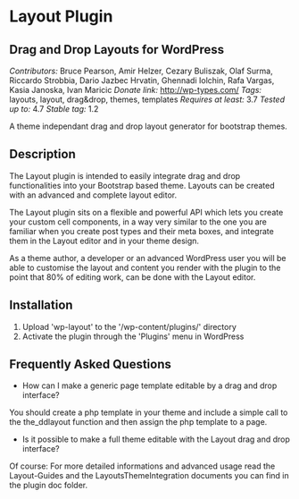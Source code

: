# Layout Plugin 
## Drag and Drop Layouts for WordPress


*Contributors:* Bruce Pearson, Amir Helzer, Cezary Buliszak, Olaf Surma, Riccardo Strobbia, Dario Jazbec Hrvatin, Ghennadi Iolchin, Rafa Vargas, Kasia Janoska, Ivan Maricic
*Donate link:* http://wp-types.com/
*Tags:* layouts, layout, drag&drop, themes, templates
*Requires at least:* 3.7
*Tested up to:* 4.7
*Stable tag:* 1.2

A theme independant drag and drop layout generator for bootstrap themes.

## Description

The Layout plugin is intended to easily integrate drag and drop functionalities into your Bootstrap based theme. Layouts can be created with an advanced and complete layout editor.

The Layout plugin sits on a flexible and powerful API which lets you create your custom cell components, in a way very similar to the one you are familiar when you create post types and their meta boxes, and integrate them in the Layout editor and in your theme design.

As a theme author, a developer or an advanced WordPress user you will be able to customise the layout and content you render with the plugin to the point that 80% of editing work, can be done with the Layout editor.

## Installation

1. Upload 'wp-layout' to the '/wp-content/plugins/' directory
2. Activate the plugin through the 'Plugins' menu in WordPress

## Frequently Asked Questions

- How can I make a generic page template editable by a drag and drop interface?

You should create a php template in your theme and include a simple call to the the_ddlayout function and then assign the php template to a page.

- Is it possible to make a full theme editable with the Layout drag and drop interface?

Of course: For more detailed informations and advanced usage read the Layout-Guides and the LayoutsThemeIntegration documents you can find in the plugin doc folder. 

